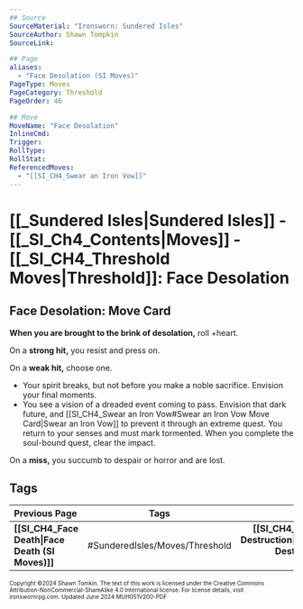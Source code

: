 ```yaml
---
## Source
SourceMaterial: "Ironsworn: Sundered Isles"
SourceAuthor: Shawn Tompkin
SourceLink: 

## Page
aliases: 
  - "Face Desolation (SI Moves)"
PageType: Moves
PageCategory: Threshold
PageOrder: 46

## Move
MoveName: "Face Desolation"
InlineCmd: 
Trigger: 
RollType: 
RollStat: 
ReferencedMoves:
  - "[[SI_CH4_Swear an Iron Vow]]"
---
```

# [[_Sundered Isles|Sundered Isles]] - [[_SI_Ch4_Contents|Moves]] - [[_SI_CH4_Threshold Moves|Threshold]]: Face Desolation
## Face Desolation: Move Card
**When you are brought to the brink of desolation,** roll +heart.

On a **strong hit,** you resist and press on.

On a **weak hit,** choose one.
- Your spirit breaks, but not before you make a noble sacrifice. Envision your final moments.
- You see a vision of a dreaded event coming to pass. Envision that dark future, and [[SI_CH4_Swear an Iron Vow#Swear an Iron Vow Move Card|Swear an Iron Vow]] to prevent it through an extreme quest. You return to your senses and must mark tormented. When you complete the soul-bound quest, clear the impact.

On a **miss,** you succumb to despair or horror and are lost.

## Tags

| Previous Page | Tags | Next Page |
| :--- | :---: | ---: |
| **[[SI_CH4_Face Death\|Face Death (SI Moves)]]** | #SunderedIsles/Moves/Threshold | **[[SI_CH4_Overcome Destruction\|Overcome Destruction (SI Moves)]]** |

<font size=-2>Copyright ©2024 Shawn Tomkin. The text of this work is licensed under the Creative Commons Attribution-NonCommercial-ShareAlike 4.0 International license. For license details, visit ironswornrpg.com. Updated June 2024 MUH051V200-PDF</font>